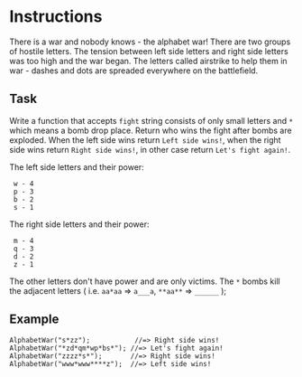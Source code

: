 # Instructions

There is a war and nobody knows - the alphabet war!
There are two groups of hostile letters. The tension between left side letters and right side letters was too high and the war began. The letters called airstrike to help them in war - dashes and dots are spreaded everywhere on the battlefield.

## Task
Write a function that accepts ``fight`` string consists of only small letters and ``*`` which means a bomb drop place. Return who wins the fight after bombs are exploded. When the left side wins return ``Left side wins!``, when the right side wins return ``Right side wins!``, in other case return ``Let's fight again!``.

The left side letters and their power:
```
 w - 4
 p - 3 
 b - 2
 s - 1
 ```
The right side letters and their power:
```
 m - 4
 q - 3 
 d - 2
 z - 1
 ```
The other letters don't have power and are only victims.
The ``*`` bombs kill the adjacent letters ( i.e. ``aa*aa`` => ``a___a``, ``**aa**`` => ``______`` );

## Example
```
AlphabetWar("s*zz");           //=> Right side wins!
AlphabetWar("*zd*qm*wp*bs*"); //=> Let's fight again!
AlphabetWar("zzzz*s*");       //=> Right side wins!
AlphabetWar("www*www****z");  //=> Left side wins!
```
